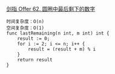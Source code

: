 [剑指 Offer 62. 圆圈中最后剩下的数字](https://leetcode-cn.com/problems/yuan-quan-zhong-zui-hou-sheng-xia-de-shu-zi-lcof/)
```golang
时间复杂度：O(n)
空间复杂度：O(1)
func lastRemaining(n int, m int) int {
    result := 0;
    for i := 2; i <= n; i++ {
        result = (result + m) % i
    }
    return result
}
```
